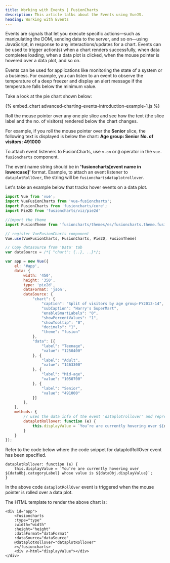 ```yaml
---
title: Working with Events | FusionCharts
description: This article talks about the Events using VueJS.
heading: Working with Events
---
```


Events are signals that let you execute specific actions—such as manipulating the DOM, sending data to the server, and so on—using JavaScript, in response to any interactions/updates for a chart. Events can be used to trigger action(s) when a chart renders successfully, when data completes loading, when a data plot is clicked, when the mouse pointer is hovered over a data plot, and so on.

Events can be used for applications like monitoring the state of a system or a business. For example, you can listen to an event to observe the temperature of a deep freezer and display an alert message if the temperature falls below the minimum value.

Take a look at the pie chart shown below:

{% embed_chart advanced-charting-events-introduction-example-1.js %}

Roll the mouse pointer over any one pie slice and see how the text (the slice label and the no. of visitors) rendered below the chart changes.

For example, if you roll the mouse pointer over the __Senior__ slice, the following text is displayed is below the chart:
__Age group: Senior__
__No. of visitors: 491000__

To attach event listeners to FusionCharts, use `v-on` or `@` operator in the `vue-fusioncharts` component.

The event name string should be in **'fusioncharts[event name in lowercase]'** format. Example, to attach an event listener to `dataplotRollOver`, the string will be `fusionchartsdataplotrollover`.

Let's take an example below that tracks hover events on a data plot.

```JavaScript
import Vue from 'vue';
import VueFusionCharts from 'vue-fusioncharts';
import FusionCharts from 'fusioncharts/core';
import Pie2D from 'fusioncharts/viz/pie2d'

//import the theme
import FusionTheme from 'fusioncharts/themes/es/fusioncharts.theme.fusion'

// register VueFusionCharts component
Vue.use(VueFusionCharts, FusionCharts, Pie2D, FusionTheme)

// Copy datasource from 'Data' tab
var dataSource = /*{ "chart": {..}, ..}*/;

var app = new Vue({
    el: '#app',
    data: {
        width: '450',
        height: '350',
        type: 'pie2d',
        dataFormat: 'json',
        dataSource: {
            "chart": {
                "caption": "Split of visitors by age group-FY2013-14",
                "subCaption": "Harry's SuperMart",
                "enableSmartLabels": "0",
                "showPercentValues": "1",
                "showTooltip": "0",
                "decimals": "1",
                "theme": "fusion"
            },
            "data": [{
                "label": "Teenage",
                "value": "1250400"
            }, {
                "label": "Adult",
                "value": "1463300"
            }, {
                "label": "Mid-age",
                "value": "1050700"
            }, {
                "label": "Senior",
                "value": "491000"
            }]
        },
    },
    methods: {
        // uses the data info of the event 'dataplotrollover' and represents it
        dataplotRollover: function (e) {
			this.displayValue = `You’re are currently hovering over ${dataObj.categoryLabel} whose value is ${dataObj.displayValue}`;
		}
    }
});
```

Refer to the code below where the code snippet for dataplotRollOver event has been specified.

```
dataplotRollover: function (e) {
	this.displayValue = `You’re are currently hovering over ${dataObj.categoryLabel} whose value is ${dataObj.displayValue}`;
}
```

In the above code `dataplotRollOver` event is triggered when the mouse pointer is rolled over a data plot.

The HTML template to render the above chart is:

```
<div id="app">
    <fusioncharts
    :type="type"
    :width="width"
    :height="height"
    :dataFormat="dataFormat"
    :dataSource="dataSource"
    @dataplotRollover="dataplotRollover"
    ></fusioncharts>
    <div v-html="displayValue"></div>
</div>
```
